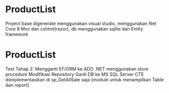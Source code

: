 # ProductList
Project base digenerate menggunakan visual studio, menggunakan Net Core 8 Mvc dan cshtml(razor), db menggunakan sqlite dan Entity framework

# ProductList
Test Tahap 2:
Mengganti EF/ORM ke ADO .NET menggunakan store procedure
Modifikasi Repository
Ganti DB ke MS SQL Server
CTE diimplementasikan di sp_GetAllSale saja (module untuk menampilkan Table dan report)